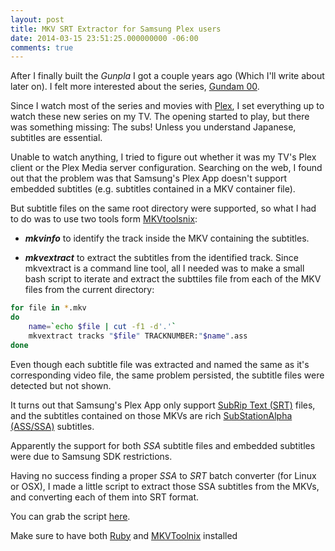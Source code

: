 ```yaml
---
layout: post
title: MKV SRT Extractor for Samsung Plex users
date: 2014-03-15 23:51:25.000000000 -06:00
comments: true
---
```






After I finally built the _Gunpla_ I got a couple years ago (Which I'll write about  later on). I felt more interested about the series, [Gundam 00](http://gundam.wikia.com/wiki/Mobile_Suit_Gundam_00).

Since I watch most of the series and movies with [Plex](https://plex.tv), I set everything up to watch these new series on my TV. The opening started to play, but there was something missing: The subs! Unless you understand Japanese, subtitles are essential.

Unable to watch anything, I tried to figure out whether it was my TV's Plex client or the Plex Media server configuration. Searching on the web, I found out that the problem was that Samsung's Plex App doesn't support embedded subtitles (e.g. subtitles contained in a MKV container file).

But subtitle files on the same root directory were supported, so what I had to do was to use two tools form [MKVtoolsnix](http://www.bunkus.org/videotools/mkvtoolnix/):   

 - ___mkvinfo___ to identify the track inside the MKV containing the subtitles.

 - ___mkvextract___ to extract the subtitles from the identified track.
Since mkvextract is a command line tool, all I needed was to make a small bash script to iterate and extract the subttiles file from each of the MKV files from the current directory:

``` bash
for file in *.mkv
do
	name=`echo $file | cut -f1 -d'.'` 	
	mkvextract tracks "$file" TRACKNUMBER:"$name".ass
done
```


Even though each subtitle file was extracted and named the same as it's corresponding video file, the same problem persisted, the subtitle files were detected but not shown. 

It turns out that Samsung's Plex App only support [SubRip Text (SRT)](http://www.matroska.org/technical/specs/subtitles/srt.html) files, and the subtitles contained on those MKVs are rich [SubStationAlpha (ASS/SSA)](http://www.matroska.org/technical/specs/subtitles/ssa.html) subtitles. 

Apparently the support for both _SSA_ subtitle files and embedded subtitles  were due to Samsung SDK restrictions.

Having no success finding a proper _SSA_ to _SRT_ batch converter (for Linux or OSX), I made a little script to extract those SSA subtitles from the MKVs, and converting each of them into SRT format. 

You can grab the script [here](https://github.com/deivuh/MKV-SRT-Extractor).

Make sure to have both [Ruby](https://www.ruby-lang.org/en/downloads/) and [MKVToolnix](http://www.bunkus.org/videotools/mkvtoolnix/) installed


